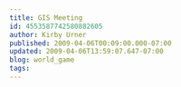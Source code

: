 ```yaml
---
title: GIS Meeting
id: 4553587742580882605
author: Kirby Urner
published: 2009-04-06T00:09:00.000-07:00
updated: 2009-04-06T13:59:07.647-07:00
blog: world_game
tags: 
---
```


